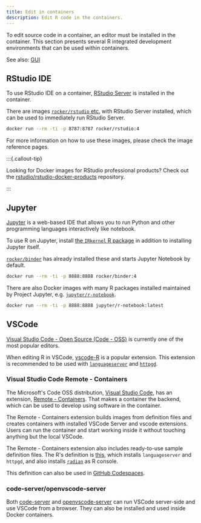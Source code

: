 ```yaml
---
title: Edit in containers
description: Edit R code in the containers.
---
```


To edit source code in a container, an editor must be installed in the container.
This section presents several R integrated development environments that can be used within containers.

See also: [GUI](gui.md)

## RStudio IDE

To use RStudio IDE on a container,
[RStudio Server](https://www.rstudio.com/products/rstudio/download-server/) is installed in the container.

There are images [`rocker/rstudio` etc.](../images/versioned/rstudio.md) with RStudio Server installed,
which can be used to immediately run RStudio Server.

```sh
docker run --rm -ti -p 8787:8787 rocker/rstudio:4
```

For more information on how to use these images, please check the image reference pages.

:::{.callout-tip}

Looking for Docker images for RStudio professional products?
Check out the [rstudio/rstudio-docker-products](https://github.com/rstudio/rstudio-docker-products) repository.

:::

## Jupyter

[Jupyter](https://jupyter.org/) is a web-based IDE
that allows you to run Python and other programming languages interactively like notebook.

To use R on Jupyter,
install [the `IRkernel` R package](https://irkernel.github.io/) in addition to installing Jupyter itself.

[`rocker/binder`](../images/versioned/binder.md) has already installed these and starts Jupyter Notebook by default.

```sh
docker run --rm -ti -p 8888:8888 rocker/binder:4
```

There are also Docker images with many R packages installed maintained by Project Jupyter,
e.g. [`jupyter/r-notebook`](https://jupyter-docker-stacks.readthedocs.io/en/latest/using/selecting.html#jupyter-r-notebook).

```sh
docker run --rm -ti -p 8888:8888 jupyter/r-notebook:latest
```

## VSCode

[Visual Studio Code - Open Source (Code - OSS)](https://github.com/microsoft/vscode) is
currently one of the most popular editors.

When editing R in VSCode, [vscode-R](https://github.com/REditorSupport/vscode-R) is a popular extension.
This extension is recommended to be used with
[`languageserver`](https://github.com/REditorSupport/languageserver) and [`httpgd`](https://nx10.github.io/httpgd/).

### Visual Studio Code Remote - Containers

The Microsoft's Code OSS distribution, [Visual Studio Code](https://code.visualstudio.com/),
has an extension, [Remote - Containers](https://code.visualstudio.com/docs/remote/containers).
That makes a container the backend, which can be used to develop using software in the container.

The Remote - Containers extension builds images from definition files
and creates containers with installed VSCode Server and vscode extensions.
Users can run the container and start working inside it without touching anything but the local VSCode.

The Remote - Containers extension also includes ready-to-use sample definition files.
The R's definition is [this](https://github.com/microsoft/vscode-dev-containers/tree/main/containers/r),
which installs `languageserver` and `httpgd`,
and also installs [`radian`](https://github.com/randy3k/radian) as R console.


This definition can also be used in [GitHub Codespaces](https://github.com/features/codespaces).

### code-server/openvscode-server

Both [code-server](https://github.com/coder/code-server) and [openvscode-server](https://github.com/gitpod-io/openvscode-server)
can run VSCode server-side and use VSCode from a browser.
They can also be installed and used inside Docker containers.
